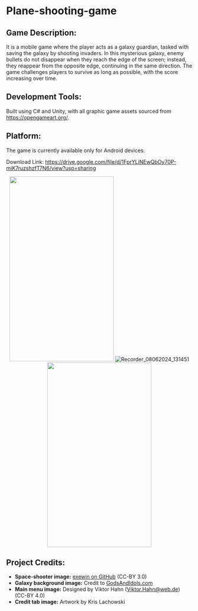 # Plane-shooting-game

## Game Description:
It is a mobile game where the player acts as a galaxy guardian, tasked with saving the galaxy by shooting invaders. In this mysterious galaxy, enemy bullets do not disappear when they reach the edge of the screen; instead, they reappear from the opposite edge, continuing in the same direction. The game challenges players to survive as long as possible, with the score increasing over time. 

## Development Tools:
Built using C# and Unity, with all graphic game assets sourced from https://opengameart.org/.

## Platform:
The game is currently available only for Android devices.

Download Link: https://drive.google.com/file/d/1FprYLiNEwQbOy70P-miK7ruzshzfT7N6/view?usp=sharing

<div align="center">
  
 <img width="282" height="500" src="https://github.com/Locus-Wong/Plane-shooting-game/assets/125144955/425d09fd-7948-4cc2-a18a-eaaa99e89d35">   ![Recorder_08062024_131451](https://github.com/Locus-Wong/Plane-shooting-game/assets/125144955/b14209dc-2d09-4f40-9972-d0b5746aaf13)
<img width="282" height="500" src="https://github.com/Locus-Wong/Plane-shooting-game/assets/125144955/fcae2c24-c6df-42cf-9f86-3ac8bc264765">
</div>

## Project Credits:

- **Space-shooter image:** [exewin on GitHub](https://github.com/exewin) (CC-BY 3.0)
- **Galaxy background image:** Credit to [GodsAndIdols.com](http://www.GodsAndIdols.com)
- **Main menu image:** Designed by Viktor Hahn (Viktor.Hahn@web.de) (CC-BY 4.0)
- **Credit tab image:** Artwork by Kris Lachowski

